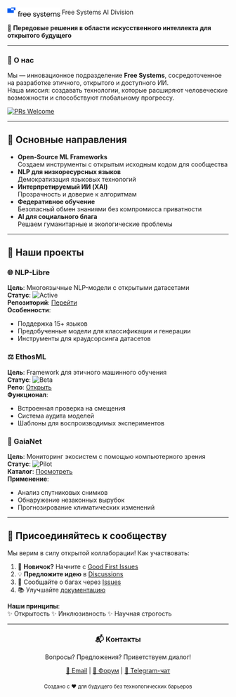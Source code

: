 # <picture>
  <source srcset="logo-dark.svg" media="(prefers-color-scheme: light)">
  <source srcset="logo-light.svg" media="(prefers-color-scheme: dark)">
  <img src="profile/logo-dark.svg" alt="Free Systems Logo" width="120" style="vertical-align: middle"/>
</picture> Free Systems AI Division

🚀 **Передовые решения в области искусственного интеллекта для открытого будущего**

---

### 🌟 О нас
Мы — инновационное подразделение **Free Systems**, сосредоточенное на разработке этичного, открытого и доступного ИИ.  
Наша миссия: создавать технологии, которые расширяют человеческие возможности и способствуют глобальному прогрессу.

[![PRs Welcome](https://img.shields.io/badge/PRs-Welcome-brightgreen.svg)](https://github.com/free-systems/ai/pulls)

---

## 🧠 Основные направления
- **Open-Source ML Frameworks**  
  Создаем инструменты с открытым исходным кодом для сообщества
- **NLP для низкоресурсных языков**  
  Демократизация языковых технологий
- **Интерпретируемый ИИ (XAI)**  
  Прозрачность и доверие к алгоритмам
- **Федеративное обучение**  
  Безопасный обмен знаниями без компромисса приватности
- **AI для социального блага**  
  Решаем гуманитарные и экологические проблемы

---

## 🚀 Наши проекты

### 🌐 NLP-Libre
**Цель**: Многоязычные NLP-модели с открытыми датасетами  
**Статус**: ![Active](https://img.shields.io/badge/status-active-success)  
**Репозиторий**: [Перейти](profile/nlp-libre)  
**Особенности**:
- Поддержка 15+ языков
- Предобученные модели для классификации и генерации
- Инструменты для краудсорсинга датасетов

### ⚖️ EthosML
**Цель**: Framework для этичного машинного обучения  
**Статус**: ![Beta](https://img.shields.io/badge/status-beta-yellow)  
**Репо**: [Открыть](profile/ethosml)  
**Функционал**:
- Встроенная проверка на смещения
- Система аудита моделей
- Шаблоны для воспроизводимых экспериментов

### 🌳 GaiaNet
**Цель**: Мониторинг экосистем с помощью компьютерного зрения  
**Статус**: ![Pilot](https://img.shields.io/badge/status-pilot-orange)  
**Каталог**: [Посмотреть](profile/gaianet)  
**Применение**:
- Анализ спутниковых снимков
- Обнаружение незаконных вырубок
- Прогнозирование климатических изменений

---

## 🤝 Присоединяйтесь к сообществу
Мы верим в силу открытой коллаборации! Как участвовать:
1. 🌱 **Новичок?** Начните с [Good First Issues](profile/contribute)
2. 💡 **Предложите идею** в [Discussions](profile/discussions)
3. 🐛 Сообщайте о багах через [Issues](profile/issues)
4. 📚 Улучшайте [документацию](profile/docs)

**Наши принципы**:  
✨ Открытость ✨ Инклюзивность ✨ Научная строгость

---

<div align="center">
  <h3>📬 Контакты</h3>
  <p>Вопросы? Предложения? Приветствуем диалог!</p>
  <p>
    <a href="mailto:ai@free-systems.org">📧 Email</a> | 
    <a href="profile/forum">💬 Форум</a> | 
    <a href="profile/telegram">📢 Telegram-чат</a>
  </p>
  <sub>Создано с ❤️ для будущего без технологических барьеров</sub>
</div>
